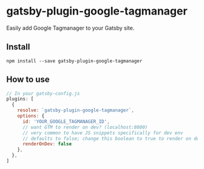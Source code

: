 # gatsby-plugin-google-tagmanager

Easily add Google Tagmanager to your Gatsby site.

## Install
`npm install --save gatsby-plugin-google-tagmanager`

## How to use

```javascript
// In your gatsby-config.js
plugins: [
  {
    resolve: `gatsby-plugin-google-tagmanager`,
    options: {
      id: 'YOUR_GOOGLE_TAGMANAGER_ID',
      // want GTM to render on dev? (localhost:8000)
      // very common to have JS snippets specifically for dev env
      // defaults to false; change this boolean to true to render on dev env
      renderOnDev: false
    },
  },
]
```

